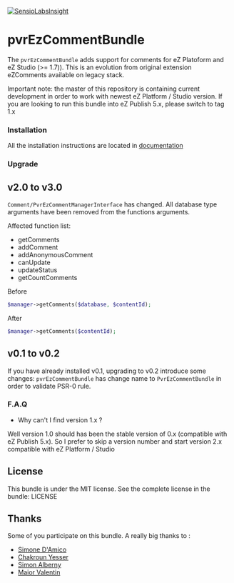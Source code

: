 [![SensioLabsInsight](https://insight.sensiolabs.com/projects/1b60d35e-e192-44ff-a5cc-1e529c1217d0/big.png)](https://insight.sensiolabs.com/projects/1b60d35e-e192-44ff-a5cc-1e529c1217d0)

# pvrEzCommentBundle

The ```pvrEzCommentBundle``` adds support for comments for eZ Platoform and eZ Studio (>= 1.7)). This is an evolution from original extension
eZComments available on legacy stack.

Important note: the master of this repository is containing current development in order to work with newest eZ Platform / Studio version.
If you are looking to run this bundle into eZ Publish 5.x, please switch to tag 1.x


### Installation

All the installation instructions are located in [documentation](Resources/doc/index.md)

### Upgrade

## v2.0 to v3.0

`Comment/PvrEzCommentManagerInterface` has changed. All database type arguments have been removed from the functions arguments.

Affected function list:

* getComments
* addComment
* addAnonymousComment
* canUpdate
* updateStatus
* getCountComments

Before

```php
$manager->getComments($database, $contentId);
```

After

```php
$manager->getComments($contentId);
```

## v0.1 to v0.2

If you have already installed v0.1, upgrading to v0.2 introduce some changes: ```pvrEzCommentBundle``` has change name to
```PvrEzCommentBundle``` in order to validate PSR-0 rule.

### F.A.Q

- Why can't I find version 1.x ?

Well version 1.0 should has been the stable version of 0.x (compatible with eZ Publish 5.x). So I prefer to skip a version number and start version 2.x compatible with eZ Platform / Studio

## License

This bundle is under the MIT license. See the complete license in the bundle: LICENSE

## Thanks

Some of you participate on this bundle. A really big thanks to :
- [Simone D'Amico](https://github.com/dymissy)
- [Chakroun Yesser](https://github.com/ychakroun)
- [Simon Alberny](https://github.com/Simounet)
- [Maior Valentin](https://github.com/maior-valentin)
